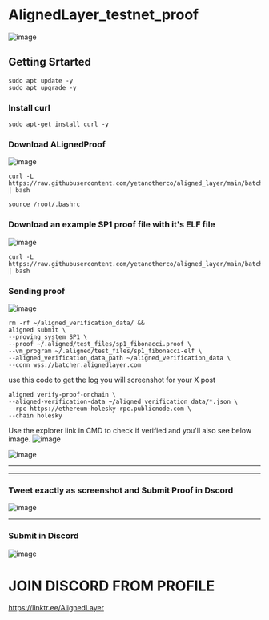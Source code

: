 # AlignedLayer_testnet_proof 

![image](https://github.com/sivapichala/AlignedLayer_testnet_proof/assets/152256858/53deb9a6-5329-46f4-a483-9b717fe62d24)


## Getting Srtarted 

```
sudo apt update -y
sudo apt upgrade -y
```

### Install curl 
```
sudo apt-get install curl -y
```

### Download ALignedProof 
![image](https://github.com/sivapichala/AlignedLayer_testnet_proof/assets/152256858/b23d6ec4-ac66-49da-bdf3-5c9b0e3fd5e1)

```
curl -L https://raw.githubusercontent.com/yetanotherco/aligned_layer/main/batcher/aligned/install_aligned.sh | bash
```

```
source /root/.bashrc
```


### Download an example SP1 proof file with it's ELF file 
![image](https://github.com/sivapichala/AlignedLayer_testnet_proof/assets/152256858/7b2d66df-6e3e-41c6-a234-65a6cfa50f9b)


```
curl -L https://raw.githubusercontent.com/yetanotherco/aligned_layer/main/batcher/aligned/get_proof_test_files.sh | bash
```


### Sending proof 
![image](https://github.com/sivapichala/AlignedLayer_testnet_proof/assets/152256858/caec5745-8e99-466a-b8b1-e6a37da05343)


```
rm -rf ~/aligned_verification_data/ &&
aligned submit \
--proving_system SP1 \
--proof ~/.aligned/test_files/sp1_fibonacci.proof \
--vm_program ~/.aligned/test_files/sp1_fibonacci-elf \
--aligned_verification_data_path ~/aligned_verification_data \
--conn wss://batcher.alignedlayer.com
```

use this code to get the log you will screenshot for your X post
```
aligned verify-proof-onchain \
--aligned-verification-data ~/aligned_verification_data/*.json \
--rpc https://ethereum-holesky-rpc.publicnode.com \
--chain holesky
```


Use the explorer link in CMD to check if verified and you'll also see below image. 
![image](https://github.com/sivapichala/AlignedLayer_testnet_proof/assets/152256858/d1540ee0-3fa9-492b-870c-4ab5fe8d76a1)


![image](https://github.com/sivapichala/AlignedLayer_testnet_proof/assets/152256858/3e2df540-73e4-415e-bfb3-d4b58dff32a8)


-------------
----------------------
### Tweet exactly as screenshot and Submit Proof in Dscord 

![image](https://github.com/sivapichala/AlignedLayer_testnet_proof/assets/152256858/de745bbb-e73a-4505-99be-2825b5d88782)



--------------------------
### Submit in Discord 
![image](https://github.com/sivapichala/AlignedLayer_testnet_proof/assets/152256858/9e8e29e5-8814-4e0b-8b62-96446286c24c)


# JOIN DISCORD FROM PROFILE 
https://linktr.ee/AlignedLayer



